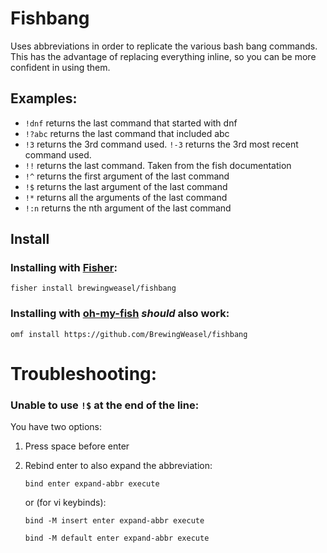 # Fishbang

Uses abbreviations in order to replicate the various bash bang commands.
This has the advantage of replacing everything inline, so you can be more confident in using them.

## Examples:
-  ``!dnf`` returns the last command that started with dnf
- ``!?abc`` returns the last command that included abc
- ``!3`` returns the 3rd command used. ``!-3`` returns the 3rd most recent command used.
- ``!!`` returns the last command. Taken from the fish documentation
- ``!^`` returns the first argument of the last command
- ``!$`` returns the last argument of the last command
- ``!*`` returns all the arguments of the last command
- ``!:n`` returns the nth argument of the last command

## Install


### Installing with [Fisher](https://github.com/jorgebucaran/fisher):

```fish
fisher install brewingweasel/fishbang
```

### Installing with [oh-my-fish](https://github.com/oh-my-fish/oh-my-fish) *should* also work:

```fish
omf install https://github.com/BrewingWeasel/fishbang
```

# Troubleshooting:

### Unable to use `!$` at the end of the line:
You have two options:

1. Press space before enter
2. Rebind enter to also expand the abbreviation:
   
   `bind enter expand-abbr execute`
   
   or (for vi keybinds):
   
   `bind -M insert enter expand-abbr execute`
   
   `bind -M default enter expand-abbr execute`
